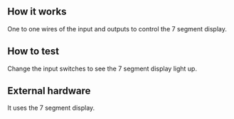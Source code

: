 <!---

This file is used to generate your project datasheet. Please fill in the information below and delete any unused
sections.

You can also include images in this folder and reference them in the markdown. Each image must be less than
512 kb in size, and the combined size of all images must be less than 1 MB.
-->

## How it works

One to one wires of the input and outputs to control the 7 segment display. 

## How to test

Change the input switches to see the 7 segment display light up.

## External hardware

It uses the 7 segment display.
